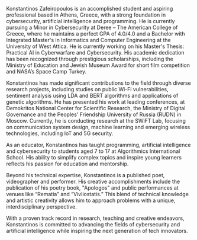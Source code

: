 Konstantinos Zafeiropoulos is an accomplished student and aspiring professional based in Athens, Greece, with a strong foundation in cybersecurity, artificial intelligence and programming. He is currently pursuing a Minor in Cybersecurity at Deree – The American College of Greece, where he maintains a perfect GPA of 4.0/4.0 and a Bachelor with Integrated Master's in Informatics and Computer Engineering at the University of West Attica. He is currently working on his Master's Thesis: Practical AI in Cyberwarfare and Cybersecurity. His academic dedication has been recognized through prestigious scholarships, including the Ministry of Education and Jewish Museum Award for short film competition and NASA’s Space Camp Turkey.

Konstantinos has made significant contributions to the field through diverse research projects, including studies on public Wi-Fi vulnerabilities, sentiment analysis using LDA and BERT algorithms and applications of genetic algorithms. He has presented his work at leading conferences, at Demokritos National Center for Scientific Research, the Ministry of Digital Governance and the Peoples' Friendship University of Russia (RUDN) in Moscow. Currently, he is conducting research at the SWiFT Lab, focusing on communication system design, machine learning and emerging wireless technologies, including IoT and 5G security.

As an educator, Konstantinos has taught programming, artificial intelligence and cybersecurity to students aged 7 to 17 at Algorithmics International School. His ability to simplify complex topics and inspire young learners reflects his passion for education and mentorship.

Beyond his technical expertise, Konstantinos is a published poet, videographer and performer. His creative accomplishments include the publication of his poetry book, "Apologos" and public performances at venues like “Rematia” and “Vivliostatis.” This blend of technical knowledge and artistic creativity allows him to approach problems with a unique, interdisciplinary perspective.

With a proven track record in research, teaching and creative endeavors, Konstantinos is committed to advancing the fields of cybersecurity and artificial intelligence while inspiring the next generation of tech innovators.
